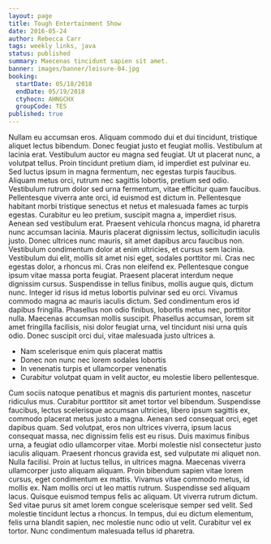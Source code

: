 ```yaml
---
layout: page
title: Tough Entertainment Show
date: 2016-05-24
author: Rebecca Carr
tags: weekly links, java
status: published
summary: Maecenas tincidunt sapien sit amet.
banner: images/banner/leisure-04.jpg
booking:
  startDate: 05/18/2018
  endDate: 05/19/2018
  ctyhocn: AHNGCHX
  groupCode: TES
published: true
---
```

Nullam eu accumsan eros. Aliquam commodo dui et dui tincidunt, tristique aliquet lectus bibendum. Donec feugiat justo et feugiat mollis. Vestibulum at lacinia erat. Vestibulum auctor eu magna sed feugiat. Ut ut placerat nunc, a volutpat tellus. Proin tincidunt pretium diam, id imperdiet est pulvinar eu. Sed luctus ipsum in magna fermentum, nec egestas turpis faucibus. Aliquam metus orci, rutrum nec sagittis lobortis, pretium sed odio. Vestibulum rutrum dolor sed urna fermentum, vitae efficitur quam faucibus. Pellentesque viverra ante orci, id euismod est dictum in. Pellentesque habitant morbi tristique senectus et netus et malesuada fames ac turpis egestas. Curabitur eu leo pretium, suscipit magna a, imperdiet risus. Aenean sed vestibulum erat. Praesent vehicula rhoncus magna, id pharetra nunc accumsan lacinia. Mauris placerat dignissim lectus, sollicitudin iaculis justo.
Donec ultrices nunc mauris, sit amet dapibus arcu faucibus non. Vestibulum condimentum dolor at enim ultricies, et cursus sem lacinia. Vestibulum dui elit, mollis sit amet nisi eget, sodales porttitor mi. Cras nec egestas dolor, a rhoncus mi. Cras non eleifend ex. Pellentesque congue ipsum vitae massa porta feugiat. Praesent placerat interdum neque dignissim cursus. Suspendisse in tellus finibus, mollis augue quis, dictum nunc. Integer id risus id metus lobortis pulvinar sed eu orci. Vivamus commodo magna ac mauris iaculis dictum. Sed condimentum eros id dapibus fringilla. Phasellus non odio finibus, lobortis metus nec, porttitor nulla. Maecenas accumsan mollis suscipit. Phasellus accumsan, lorem sit amet fringilla facilisis, nisi dolor feugiat urna, vel tincidunt nisi urna quis odio. Donec suscipit orci dui, vitae malesuada justo ultrices a.

* Nam scelerisque enim quis placerat mattis
* Donec non nunc nec lorem sodales lobortis
* In venenatis turpis et ullamcorper venenatis
* Curabitur volutpat quam in velit auctor, eu molestie libero pellentesque.

Cum sociis natoque penatibus et magnis dis parturient montes, nascetur ridiculus mus. Curabitur porttitor sit amet tortor vel bibendum. Suspendisse faucibus, lectus scelerisque accumsan ultricies, libero ipsum sagittis ex, commodo placerat metus justo a magna. Aenean sed consequat orci, eget dapibus quam. Sed volutpat, eros non ultrices viverra, ipsum lacus consequat massa, nec dignissim felis est eu risus. Duis maximus finibus urna, a feugiat odio ullamcorper vitae. Morbi molestie nisl consectetur justo iaculis aliquam. Praesent rhoncus gravida est, sed vulputate mi aliquet non. Nulla facilisi. Proin at luctus tellus, in ultrices magna. Maecenas viverra ullamcorper justo aliquam aliquam.
Proin bibendum sapien vitae lorem cursus, eget condimentum ex mattis. Vivamus vitae commodo metus, id mollis ex. Nam mollis orci ut leo mattis rutrum. Suspendisse sed aliquam lacus. Quisque euismod tempus felis ac aliquam. Ut viverra rutrum dictum. Sed vitae purus sit amet lorem congue scelerisque semper sed velit. Sed molestie tincidunt lectus a rhoncus. In tempus, dui eu dictum elementum, felis urna blandit sapien, nec molestie nunc odio ut velit. Curabitur vel ex tortor. Nunc condimentum malesuada tellus id pharetra.
